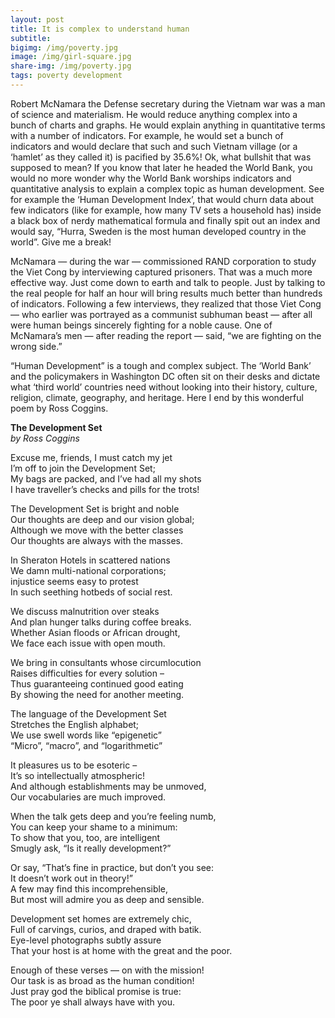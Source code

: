 ```yaml
---
layout: post
title: It is complex to understand human
subtitle: 
bigimg: /img/poverty.jpg
image: /img/girl-square.jpg
share-img: /img/poverty.jpg
tags: poverty development
---
```

Robert McNamara the Defense secretary during the Vietnam war was a man of science and materialism. He would reduce anything complex into a bunch of charts and graphs. He would explain anything in quantitative terms with a number of indicators. For example, he would set a bunch of indicators and would declare that such and such Vietnam village (or a ‘hamlet’ as they called it) is pacified by 35.6%! Ok, what bullshit that was supposed to mean?
If you know that later he headed the World Bank, you would no more wonder why the World Bank worships indicators and quantitative analysis to explain a complex topic as human development. See for example the ‘Human Development Index’, that would churn data about few indicators (like for example, how many TV sets a household has) inside a black box of nerdy mathematical formula and finally spit out an index and would say, “Hurra, Sweden is the most human developed country in the world”. Give me a break!

McNamara — during the war — commissioned RAND corporation to study the Viet Cong by interviewing captured prisoners. That was a much more effective way. Just come down to earth and talk to people. Just by talking to the real people for half an hour will bring results much better than hundreds of indicators. Following a few interviews, they realized that those Viet Cong — who earlier was portrayed as a communist subhuman beast — after all were human beings sincerely fighting for a noble cause. One of McNamara’s men — after reading the report — said, “we are fighting on the wrong side.”

“Human Development” is a tough and complex subject. The ‘World Bank’ and the policymakers in Washington DC often sit on their desks and dictate what ‘third world’ countries need without looking into their history, culture, religion, climate, geography, and heritage.
Here I end by this wonderful poem by Ross Coggins.

**The Development Set**<br>
*by Ross Coggins*

Excuse me, friends, I must catch my jet<br>
I’m off to join the Development Set;<br>
My bags are packed, and I’ve had all my shots<br>
I have traveller’s checks and pills for the trots!<br>

The Development Set is bright and noble<br>
Our thoughts are deep and our vision global;<br>
Although we move with the better classes<br>
Our thoughts are always with the masses.<br>

In Sheraton Hotels in scattered nations<br>
We damn multi-national corporations;<br>
injustice seems easy to protest<br>
In such seething hotbeds of social rest.<br>

We discuss malnutrition over steaks<br>
And plan hunger talks during coffee breaks.<br>
Whether Asian floods or African drought,<br>
We face each issue with open mouth.<br>

We bring in consultants whose circumlocution<br>
Raises difficulties for every solution –<br>
Thus guaranteeing continued good eating<br>
By showing the need for another meeting.<br>

The language of the Development Set<br>
Stretches the English alphabet;<br>
We use swell words like “epigenetic”<br>
“Micro”, “macro”, and “logarithmetic”<br>

It pleasures us to be esoteric –<br>
It’s so intellectually atmospheric!<br>
And although establishments may be unmoved,<br>
Our vocabularies are much improved.<br>

When the talk gets deep and you’re feeling numb,<br>
You can keep your shame to a minimum:<br>
To show that you, too, are intelligent<br>
Smugly ask, “Is it really development?”<br>

Or say, “That’s fine in practice, but don’t you see:<br>
It doesn’t work out in theory!”<br>
A few may find this incomprehensible,<br>
But most will admire you as deep and sensible.<br>

Development set homes are extremely chic,<br>
Full of carvings, curios, and draped with batik.<br>
Eye-level photographs subtly assure<br>
That your host is at home with the great and the poor.<br>

Enough of these verses — on with the mission!<br>
Our task is as broad as the human condition!<br>
Just pray god the biblical promise is true:<br>
The poor ye shall always have with you.<br>